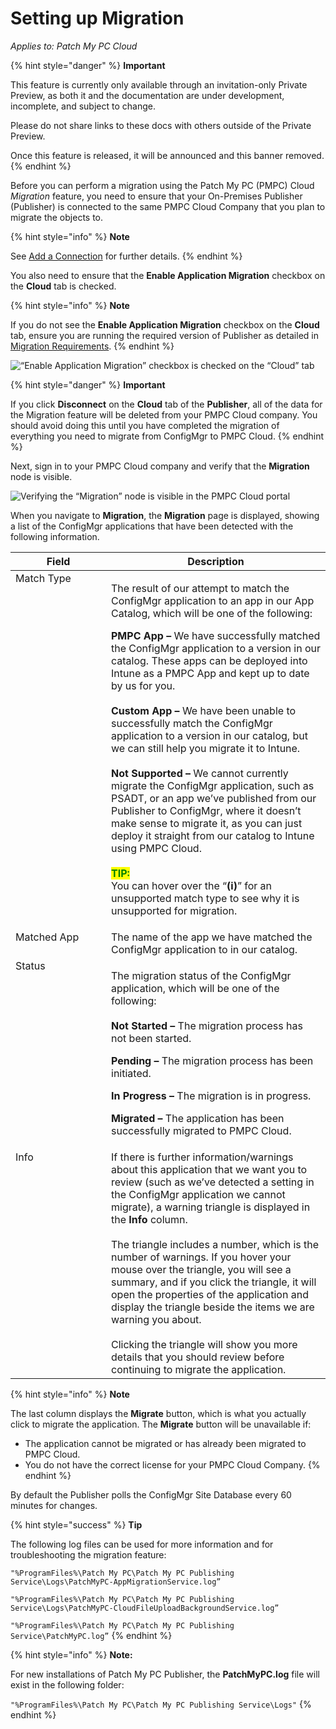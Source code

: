 # Setting up Migration

_Applies to: Patch My PC Cloud_

{% hint style="danger" %}
**Important**

This feature is currently only available through an invitation-only Private Preview, as both it and the documentation are under development, incomplete, and subject to change.

Please do not share links to these docs with others outside of the Private Preview.

Once this feature is released, it will be announced and this banner removed.
{% endhint %}

Before you can perform a migration using the Patch My PC (PMPC) Cloud _Migration_ feature, you need to ensure that your On-Premises Publisher (Publisher) is connected to the same PMPC Cloud Company that you plan to migrate the objects to.

{% hint style="info" %}
**Note**

See [Add a Connection](../cloud-administration/manage-cloud-connections/add-a-connection.md) for further details.
{% endhint %}

You also need to ensure that the **Enable Application Migration** checkbox on the **Cloud** tab is checked.

{% hint style="info" %}
**Note**

If you do not see the **Enable Application Migration** checkbox on the **Cloud** tab, ensure you are running the required version of Publisher as detailed in [Migration Requirements](migration-requirements.md).
{% endhint %}

![“Enable Application Migration” checkbox is checked on the “Cloud” tab](/_images/image-%282713%29.png-"\"Enable-Application-Migration\"-checkbox-is-checked-on-the-\"Cloud\"-tab" "“Enable Application Migration” checkbox is checked on the “Cloud” tab")

{% hint style="danger" %}
**Important**

If you click **Disconnect** on the **Cloud** tab of the **Publisher**, all of the data for the Migration feature will be deleted from your PMPC Cloud company. You should avoid doing this until you have completed the migration of everything you need to migrate from ConfigMgr to PMPC Cloud.
{% endhint %}

Next, sign in to your PMPC Cloud company and verify that the **Migration** node is visible.

![Verifying the “Migration” node is visible in the PMPC Cloud portal](/_images/image-%282714%29.png-"Verifying-the-\"Migration\"-node-is-visible-in-the-PMPC-Cloud-portal" "Verifying the “Migration” node is visible in the PMPC Cloud portal")

When you navigate to **Migration**, the **Migration** page is displayed, showing a list of the ConfigMgr applications that have been detected with the following information.

<table><thead><tr><th width="137" valign="top">Field</th><th>Description</th></tr></thead><tbody><tr><td valign="top">Match Type</td><td><p>The result of our attempt to match the ConfigMgr application to an app in our App Catalog, which will be one of the following:</p><p></p><p><strong>PMPC App –</strong> We have successfully matched the ConfigMgr application to a version in our catalog. These apps can be deployed into Intune as a PMPC App and kept up to date by us for you.<br><br><strong>Custom App –</strong> We have been unable to successfully match the ConfigMgr application to a version in our catalog, but we can still help you migrate it to Intune.<br><br><strong>Not Supported –</strong> We cannot currently migrate the ConfigMgr application, such as PSADT, or an app we’ve published from our Publisher to ConfigMgr, where it doesn’t make sense to migrate it, as you can just deploy it straight from our catalog to Intune using PMPC Cloud.<br><br><mark style="color:green;"><strong>TIP:</strong></mark><br>You can hover over the “<strong>(i)</strong>” for an unsupported match type to see why it is unsupported for migration.</p></td></tr><tr><td valign="top">Matched App</td><td>The name of the app we have matched the ConfigMgr application to in our catalog.</td></tr><tr><td valign="top">Status</td><td><p>The migration status of the ConfigMgr application, which will be one of the following:<br><br><strong>Not Started –</strong> The migration process has not been started.</p><p><strong>Pending –</strong> The migration process has been initiated.</p><p><strong>In Progress –</strong> The migration is in progress.</p><p><strong>Migrated –</strong> The application has been successfully migrated to PMPC Cloud.</p></td></tr><tr><td valign="top">Info</td><td>If there is further information/warnings about this application that we want you to review (such as we’ve detected a setting in the ConfigMgr application we cannot migrate), a warning triangle is displayed in the <strong>Info</strong> column.<br><br>The triangle includes a number, which is the number of warnings. If you hover your mouse over the triangle, you will see a summary, and if you click the triangle, it will open the properties of the application and display the triangle beside the items we are warning you about.<br><br>Clicking the triangle will show you more details that you should review before continuing to migrate the application.</td></tr></tbody></table>

{% hint style="info" %}
**Note**

The last column displays the **Migrate** button, which is what you actually click to migrate the application. The **Migrate** button will be unavailable if:

* The application cannot be migrated or has already been migrated to PMPC Cloud.
* You do not have the correct license for your PMPC Cloud Company.
{% endhint %}

By default the Publisher polls the ConfigMgr Site Database every 60 minutes for changes.

{% hint style="success" %}
**Tip**

The following log files can be used for more information and for troubleshooting the migration feature:

`"%ProgramFiles%\Patch My PC\Patch My PC Publishing Service\Logs\PatchMyPC-AppMigrationService.log”`&#x20;

`"%ProgramFiles%\Patch My PC\Patch My PC Publishing Service\Logs\PatchMyPC-CloudFileUploadBackgroundService.log”`

`"%ProgramFiles%\Patch My PC\Patch My PC Publishing Service\PatchMyPC.log”`
{% endhint %}

{% hint style="info" %}
**Note:**

For new installations of Patch My PC Publisher, the **PatchMyPC.log** file will exist in the following folder:

`"%ProgramFiles%\Patch My PC\Patch My PC Publishing Service\Logs"`
{% endhint %}
